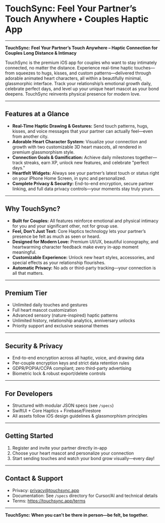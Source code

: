 # TouchSync: Feel Your Partner’s Touch Anywhere • Couples Haptic App

---

**TouchSync: Feel Your Partner’s Touch Anywhere – Haptic Connection for Couples Long Distance & Intimacy**

TouchSync is the premium iOS app for couples who want to stay intimately connected, no matter the distance. Experience real-time haptic touches—from squeezes to hugs, kisses, and custom patterns—delivered through adorable animated heart characters, all within a beautifully minimal, glassmorphic interface. Track your relationship’s emotional growth daily, celebrate perfect days, and level up your unique heart mascot as your bond deepens. TouchSync reinvents physical presence for modern love.

---

## Features at a Glance

- **Real-Time Haptic Drawing & Gestures:** Send touch patterns, hugs, kisses, and voice messages that your partner can actually feel—even from another city.
- **Adorable Heart Character System:** Visualize your connection and growth with two customizable 3D heart mascots, all rendered in premium glassmorphism style.
- **Connection Goals & Gamification:** Achieve daily milestones together—track streaks, earn XP, unlock new features, and celebrate "perfect days."
- **Heartfelt Widgets:** Always see your partner’s latest touch or status right on your iPhone Home Screen, in sync and personalized.
- **Complete Privacy & Security:** End-to-end encryption, secure partner linking, and full data privacy controls—your moments stay truly yours.

---

## Why TouchSync?

- **Built for Couples:** All features reinforce emotional and physical intimacy for you and your significant other, not for group use.
- **Feel, Don’t Just Text:** Core Haptics technology lets your partner’s presence be felt as much as seen or heard.
- **Designed for Modern Love:** Premium UI/UX, beautiful iconography, and heartwarming character feedback make every in-app moment meaningful.
- **Customizable Experience:** Unlock new heart styles, accessories, and special effects as your relationship flourishes.
- **Automatic Privacy:** No ads or third-party tracking—your connection is all that matters.

---

## Premium Tier

- Unlimited daily touches and gestures
- Full heart mascot customization
- Advanced sensory (nature-inspired) haptic patterns
- Unlimited history, relationship analytics, anniversary unlocks
- Priority support and exclusive seasonal themes

---

## Security & Privacy

- End-to-end encryption across all haptic, voice, and drawing data
- Per-couple encryption keys and strict data retention rules
- GDPR/POPIA/CCPA compliant; zero third-party advertising
- Biometric lock & robust export/delete controls

---

## For Developers

- Structured with modular JSON specs (see `/specs`)
- SwiftUI + Core Haptics + Firebase/Firestore
- All assets follow iOS design guidelines & glassmorphism principles

---

## Getting Started

1. Register and invite your partner directly in-app
2. Choose your heart mascot and personalize your connection
3. Start sending touches and watch your bond grow visually—every day!

---

## Contact & Support

- Privacy: [privacy@touchsync.app](mailto:privacy@touchsync.app)
- Documentation: See `/specs` directory for Cursor/AI and technical details
- Terms: https://touchsync.app/terms

---

**TouchSync: When you can’t be there in person—be felt, be together.**
